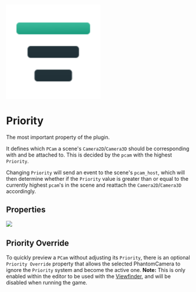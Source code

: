 <img src="./assets/feature-priority.svg" height="256" width="256"/>

# Priority

The most important property of the plugin.


It defines which `PCam` a scene's `Camera2D`/`Camera3D` should be corresponding with and be attached to. This is decided by the `pcam` with the highest `Priority`.


Changing `Priority` will send an event to the scene's `pcam_host`, which will then determine whether if the `Priority` value is greater than or equal to the currently highest `pcam`'s in the scene and reattach the `Camera2D`/`Camera3D` accordingly.


## Properties 
<Property propertyName="Priority" propertyType="int" propertyDefault="0">
<template v-slot:propertyDescription>

Determines which `PCam` is currently used. The one with the highest priority will be what decides what `PCam` the scene's `Camera2D`/`Camera3D` is attached to.

</template>
<template v-slot:setMethod>

`void` set_priority (`int` priority)

</template>
<template v-slot:setCodeExample>

::: details Example
```gdscript
pcam.set_priority(10)
```
:::

</template>
<template v-slot:getMethod>

`int` get_priority()

</template>
<template v-slot:getCodeExample>

::: details Example
```gdscript
pcam.get_priority()
```
:::

</template>
</Property>

<img src="https://raw.githubusercontent.com/ramokz/phantom-camera/main/.github/assets/icons/Priority-Override.svg" height="64">

## Priority Override

To quickly preview a `PCam` without adjusting its `Priority`, there is an optional `Priority Override` property that allows the selected PhantomCamera to ignore the `Priority` system and become the active one.
**Note:** This is only enabled within the editor to be used with the [Viewfinder](./viewfinder.md), and will be disabled when running the game.

<Property propertyName="Priority Override" propertyType="bool" propertyDefault="false">
<template v-slot:propertyDescription>

Will override all other `PCams` in the scene.

</template>

</Property>